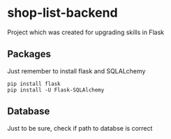 # shop-list-backend
Project which was created for upgrading skills in Flask

## Packages
Just remember to install flask and SQLALchemy
```
pip install flask
pip install -U Flask-SQLAlchemy
```

## Database
Just to be sure, check if path to databse is correct
